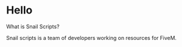 # Hello
What is Snail Scripts?

Snail scripts is a team of developers working on resources for FiveM.

